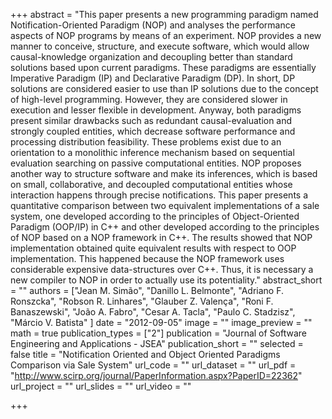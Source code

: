 +++
abstract = "This paper presents a new programming paradigm named Notification-Oriented Paradigm (NOP) and analyses the performance aspects of NOP programs by means of an experiment. NOP provides a new manner to conceive, structure, and execute software, which would allow causal-knowledge organization and decoupling better than standard solutions based upon current paradigms. These paradigms are essentially Imperative Paradigm (IP) and Declarative Paradigm (DP). In short, DP solutions are considered easier to use than IP solutions due to the concept of high-level programming. However, they are considered slower in execution and lesser flexible in development. Anyway, both paradigms present similar drawbacks such as redundant causal-evaluation and strongly coupled entities, which decrease software performance and processing distribution feasibility. These problems exist due to an orientation to a monolithic inference mechanism based on sequential evaluation searching on passive computational entities. NOP proposes another way to structure software and make its inferences, which is based on small, collaborative, and decoupled computational entities whose interaction happens through precise notifications. This paper presents a quantitative comparison between two equivalent implementations of a sale system, one developed according to the principles of Object-Oriented Paradigm (OOP/IP) in C++ and other developed according to the principles of NOP based on a NOP framework in C++. The results showed that NOP implementation obtained quite equivalent results with respect to OOP implementation. This happened because the NOP framework uses considerable expensive data-structures over C++. Thus, it is necessary a new compiler to NOP in order to actually use its potentiality."
abstract_short = ""
authors = ["Jean M. Simão", "Danillo L. Belmonte", "Adriano F. Ronszcka", "Robson R. Linhares", "Glauber Z. Valença", "Roni F. Banaszewski", "João A. Fabro", "Cesar A. Tacla", "Paulo C. Stadzisz", "Márcio V. Batista" ]
date = "2012-09-05"
image = ""
image_preview = ""
math = true
publication_types = ["2"]
publication = "Journal of Software Engineering and Applications - JSEA"
publication_short = ""
selected = false
title = "Notification Oriented and Object Oriented Paradigms Comparison via Sale System"
url_code = ""
url_dataset = ""
url_pdf = "http://www.scirp.org/journal/PaperInformation.aspx?PaperID=22362"
url_project = ""
url_slides = ""
url_video = ""

+++
